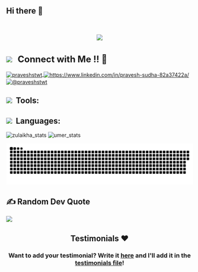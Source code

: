 
<!-- Welcome to my Profile. Don't forget to change the links with your own links. If you found this Readme profile useful don't forget to ⭐ it.

This profile focusses on new addition about customizing your git with : -
- Awesome bio with some cool Preformatted text. 
- Connect with me,languages & tools icons.
- Dynamically include your blogs, Tweets, Youtube videos, Recent activity sourcing from the parent website, and update changes using github workflows.
- Adding git Stats, Streaks to take your profile on the another level.
- Adding some cool giphy. I sure you gonna like them. -->

<!-- Awesome bio with some cool Preformatted text.  -->
<!-- Start here... -->

## Hi there 👋

<h1 align="center">
  <a href="#">
    <img src="https://readme-typing-svg.herokuapp.com/?lines=Cross-platform+solutions+…;with+a+focus+on+design+…;+and+performance+that+delights+💙;"center=true&size=20>
  </a>
</h1>


## <img src="https://media2.giphy.com/media/numE3A55vbpBuDCxnA/giphy.gif?cid=ecf05e47rze9471w0iriay9ubhrvdmam2cbwpobzooqnsopa&rid=giphy.gif&ct=s" width="40"> &nbsp; <span style="font-size:24px;"><strong>Connect with Me !! 🤝</strong></span>
<p align="left">
  <a href="https://twitter.com/praveshstwt" target="blank">
    <img align="center" src="https://raw.githubusercontent.com/rahuldkjain/github-profile-readme-generator/master/src/images/icons/Social/twitter.svg" alt="praveshstwt" height="30" width="40" />
  </a>
  <a href="https://linkedin.com/in/pravesh-sudha-82a37422a/" target="blank">
    <img align="center" src="https://raw.githubusercontent.com/rahuldkjain/github-profile-readme-generator/master/src/images/icons/Social/linked-in-alt.svg" alt="https://www.linkedin.com/in/pravesh-sudha-82a37422a/" height="30" width="40" />
  </a>
  <a href="https://hashnode.com/@praveshstwt" target="blank">
    <img align="center" src="https://raw.githubusercontent.com/rahuldkjain/github-profile-readme-generator/master/src/images/icons/Social/hashnode.svg" alt="@praveshstwt" height="30" width="40" />
  </a>
</p>

## <img src="https://media4.giphy.com/media/uhQuegHFqkVYuFMXMQ/giphy.gif?cid=ecf05e473w3yyq5ltckpc4c6vr4jf9avvh9uao2eswa4v9rk&rid=giphy.gif&ct=s" width="40">  &nbsp;**Tools:**

## <img src="https://media.giphy.com/media/j2pOGeGYKe2xCCKwfi/giphy.gif" width="40">  &nbsp;**Languages:**

<img height="180em" src="https://github-readme-stats.vercel.app/api?username=525UmerYousaf&show_icons=true" alt="zulaikha_stats" />
  <img height="180em" src="https://github-readme-stats.vercel.app/api/top-langs?username=525UmerYousaf&show_icons=true&locale=en&layout=compact" alt="umer_stats"/>

<p align="center">
<picture>
  <source media="(prefers-color-scheme: dark)" srcset="https://raw.githubusercontent.com/abhishek-00/Abhishek-00/output/github-contribution-grid-snake-dark.svg">
  <source media="(prefers-color-scheme: light)" srcset="https://raw.githubusercontent.com/Abhishek-00/Abhishek-00/output/github-contribution-grid-snake.svg">
 <img alt="github contribution grid snake animation" src="https://raw.githubusercontent.com/abhishek-00/Abhishek-00/output/github-contribution-grid-snake-dark.svg">


</picture>
 
</p>


## ✍️ Random Dev Quote
![](https://quotes-github-readme.vercel.app/api?type=horizontal&theme=light)

<!--
Below is the testimonial section
-->
<h2 align="center">Testimonials ❤</h2>

<h3 align="center">Want to add your testimonial? Write it <b><a href="https://github.com/Panquesito7/Panquesito7/discussions/3">here</a></b> and I'll add it in the <a href="https://github.com/Panquesito7/Panquesito7/blob/master/TESTIMONIALS.md">testimonials file</a>!</h3>

